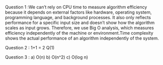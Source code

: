 Question 1 :We can’t rely on CPU time to measure algorithm efficiency because it depends on external factors like hardware, operating system, programming language, and background processes. It also only reflects performance for a specific input size and doesn’t show how the algorithm scales as input grows. Therefore, we use Big O analysis, which measures efficiency independently of the machine or environment.Time complexity shows the actual performance of an algorithm independently of the system.

Question 2 :
1+1 = 2 Q(1)

Question 3 :
a) O(n)
b) O(n^2)
c) O(log n)





